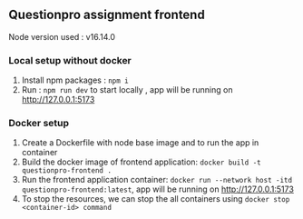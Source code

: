 ## Questionpro assignment frontend

Node version used : v16.14.0
### Local setup without docker
1. Install npm packages : `npm i`
2. Run : `npm run dev` to start locally , app will be running on  http://127.0.0.1:5173

### Docker setup
1. Create a Dockerfile with node base image and to run the app in container
2. Build the docker image of frontend application: `docker build -t questionpro-frontend .`
3. Run the frontend application container: `docker run --network host -itd questionpro-frontend:latest`, app will be running on  http://127.0.0.1:5173
4. To stop the resources, we can stop the all containers using `docker stop <container-id> command`